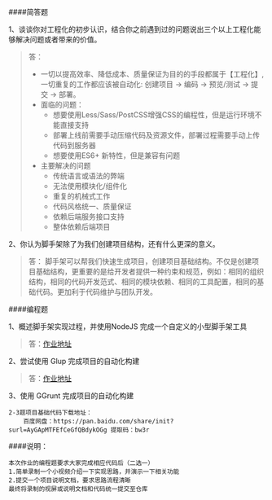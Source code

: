 ####简答题

1、谈谈你对工程化的初步认识，结合你之前遇到过的问题说出三个以上工程化能够解决问题或者带来的价值。

>答：
>   - 一切以提高效率、降低成本、质量保证为目的的手段都属于【工程化】,一切重复的工作都应该被自动化: 创建项目 -> 编码 -> 预览/测试 -> 提交 -> 部署。
>   - 面临的问题：
>       - 想要使用Less/Sass/PostCSS增强CSS的编程性，但是运行环境不能直接支持
>       - 部署上线前需要手动压缩代码及资源文件，部署过程需要手动上传代码到服务器
>       - 想要使用ES6+ 新特性，但是兼容有问题
>   - 主要解决的问题
>       - 传统语言或语法的弊端
>       - 无法使用模块化/组件化
>       - 重复的机械式工作
>       - 代码风格统一、质量保证
>       - 依赖后端服务接口支持
>       - 整体依赖后端项目

2、你认为脚手架除了为我们创建项目结构，还有什么更深的意义。

>答：
>   脚手架可以帮我们快速生成项目，创建项目基础结构。不仅是创建项目基础结构，更重要的是给开发者提供一种约束和规范，例如：相同的组织结构，相同的代码开发范式、相同的模块依赖、相同的工具配置，相同的基础代码。更加利于代码维护与团队开发。

####编程题

1、概述脚手架实现过程，并使用NodeJS 完成一个自定义的小型脚手架工具

>答：[作业地址](https://github.com/siyiyan/fed-e-task-02-01/tree/master/demo-plop)

2、尝试使用 Glup 完成项目的自动化构建

>答：[作业地址](https://github.com/siyiyan/fed-e-task-02-01/tree/master/gulp/pages-boilerplate)

3、使用 GGrunt 完成项目的自动化构建

    2-3题项目基础代码下载地址：
        百度网盘：https://pan.baidu.com/share/init?surl=AyGApMTFEfCeGfQBdykOGg 提取码：bw3r

####说明：

    本次作业的编程题要求大家完成相应代码后（二选一）
    1.简单录制一个小视频介绍一下实现思路，并演示一下相关功能
    2.提交一个项目说明文档，要求思路流程清晰
    最终将录制的视屏或说明文档和代码统一提交至仓库